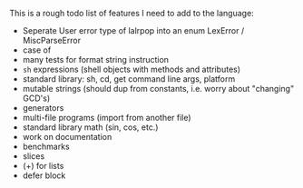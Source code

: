 
This is a rough todo list of features I need to add to the language:

* Seperate User error type of lalrpop into an enum LexError / MiscParseError
* case of
* many tests for format string instruction
* `sh` expressions (shell objects with methods and attributes)
* standard library: sh, cd, get command line args, platform
* mutable strings (should dup from constants, i.e. worry about "changing" GCD's)
* generators
* multi-file programs (import from another file)
* standard library math (sin, cos, etc.)
* work on documentation
* benchmarks
* slices
* (+) for lists
* defer block
